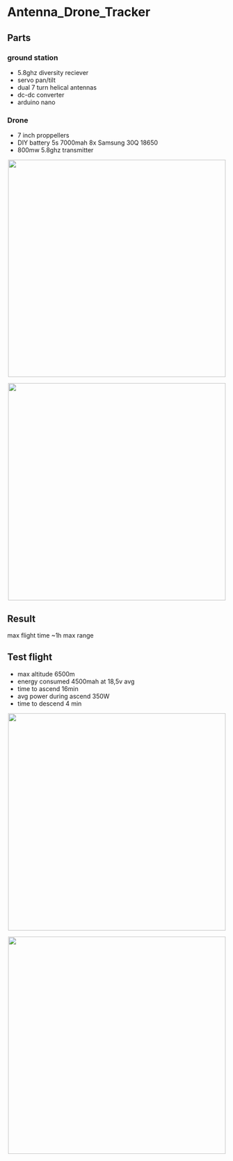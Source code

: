 # Antenna_Drone_Tracker

## Parts

### ground station
- 5.8ghz diversity reciever
- servo pan/tilt
- dual 7 turn helical antennas
- dc-dc converter
- arduino nano

### Drone
- 7 inch proppellers
- DIY battery 5s 7000mah 8x Samsung 30Q 18650
- 800mw 5.8ghz transmitter

<p align="center">
<img src="https://user-images.githubusercontent.com/50867974/116974918-21290700-acbf-11eb-8953-a0cb3f71acab.JPG" width="500">
</p>

<p align="center">
<img src="https://user-images.githubusercontent.com/50867974/116974927-225a3400-acbf-11eb-98df-8272c62fe015.JPG" width="500">
</p>

## Result

max flight time ~1h
max range

## Test flight 
- max altitude 6500m
- energy consumed 4500mah at 18,5v avg
- time to ascend 16min
- avg power during ascend 350W
- time to descend 4 min

<p align="center">
<img src="https://user-images.githubusercontent.com/50867974/116974928-225a3400-acbf-11eb-991b-b2a713ae6741.jpg" width="500">
</p>

<p align="center">
<img src="https://user-images.githubusercontent.com/50867974/116974923-225a3400-acbf-11eb-84ff-727482dca0b4.jpg" width="500">
</p>
